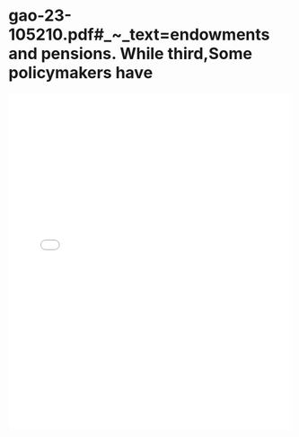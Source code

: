 # gao-23-105210.pdf#_~_text=endowments and pensions. While third,Some policymakers have

<embed src="gao-23-105210.pdf#_~_text=endowments and pensions. While third,Some policymakers have.pdf" type="application/pdf" width="100%" height="600px">
